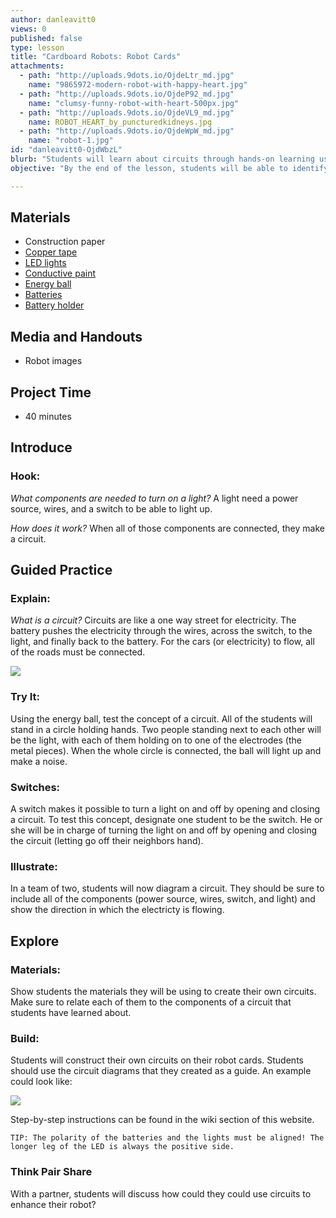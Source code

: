 ```yaml
---
author: danleavitt0
views: 0
published: false
type: lesson
title: "Cardboard Robots: Robot Cards"
attachments: 
  - path: "http://uploads.9dots.io/OjdeLtr_md.jpg"
    name: "9865972-modern-robot-with-happy-heart.jpg"
  - path: "http://uploads.9dots.io/OjdeP92_md.jpg"
    name: "clumsy-funny-robot-with-heart-500px.jpg"
  - path: "http://uploads.9dots.io/OjdeVL9_md.jpg"
    name: ROBOT_HEART_by_puncturedkidneys.jpg
  - path: "http://uploads.9dots.io/OjdeWpW_md.jpg"
    name: "robot-1.jpg"
id: "danleavitt0-OjdWbzL"
blurb: "Students will learn about circuits through hands-on learning using conductive tape, lights, and batteries."
objective: "By the end of the lesson, students will be able to identify the components of a circuit, describe how a switch works, and demonstrate knowledge by constructing their own circuit."

---
```


## Materials

- Construction paper
- [Copper tape](https://www.sparkfun.com/products/10561)
- [LED lights](https://www.sparkfun.com/products/12062)
- [Conductive paint](http://www.bareconductive.com/shop/electric-paint-10ml/)
- [Energy ball](http://www.amazon.com/Energy-Ball-Scientific-your-fingertips/dp/B000OU9RMS)
- [Batteries](https://www.sparkfun.com/products/338)
- [Battery holder](https://www.sparkfun.com/products/8822)

## Media and Handouts

- Robot images

## Project Time

- 40 minutes

## Introduce

### Hook:
_What components are needed to turn on a light?_
A light need a power source, wires, and a switch to be able to light up.

_How does it work?_
When all of those components are connected, they make a circuit.

## Guided Practice

### Explain:
_What is a circuit?_
Circuits are like a one way street for electricity. The battery pushes the electricity through the wires, across the switch, to the light, and finally back to the battery. For the cars (or electricity) to flow, all of the roads must be connected.

![](http://uploads.9dots.io/Ojdii0Z_md.jpg) 

### Try It:
Using the energy ball, test the concept of a circuit. All of the students will stand in a circle holding hands. Two people standing next to each other will be the light, with each of them holding on to one of the electrodes (the metal pieces). When the whole circle is connected, the ball will light up and make a noise.

### Switches:
A switch makes it possible to turn a light on and off by opening and closing a circuit. To test this concept, designate one student to be the switch. He or she will be in charge of turning the light on and off by opening and closing the circuit (letting go off their neighbors hand).

### Illustrate:
In a team of two, students will now diagram a circuit. They should be sure to include all of the components (power source, wires, switch, and light) and show the direction in which the electricty is flowing.

## Explore

### Materials:
Show students the materials they will be using to create their own circuits. Make sure to relate each of them to the components of a circuit that students have learned about.

### Build:
Students will construct their own circuits on their robot cards. Students should use the circuit diagrams that they created as a guide. An example could look like:

![](http://uploads.9dots.io/OjdoN6j_md.jpg) 

Step-by-step instructions can be found in the wiki section of this website.

```
TIP: The polarity of the batteries and the lights must be aligned! The longer leg of the LED is always the positive side.
```

### Think Pair Share
With a partner, students will discuss how could they could use circuits to enhance their robot?
